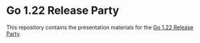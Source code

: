 # Go 1.22 Release Party

This repository contains the presentation materials for the [Go 1.22 Release Party](https://gocon.connpass.com/event/310606/).
